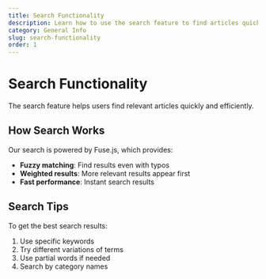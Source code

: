```yaml
---
title: Search Functionality
description: Learn how to use the search feature to find articles quickly
category: General Info
slug: search-functionality
order: 1
---
```


# Search Functionality

The search feature helps users find relevant articles quickly and efficiently.

## How Search Works

Our search is powered by Fuse.js, which provides:

- **Fuzzy matching**: Find results even with typos
- **Weighted results**: More relevant results appear first
- **Fast performance**: Instant search results

## Search Tips

To get the best search results:

1. Use specific keywords
2. Try different variations of terms
3. Use partial words if needed
4. Search by category names
